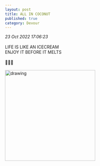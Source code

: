```yaml
---
layout: post
title: ALL IN COCONUT
published: true
category: Devour
---
```

_23 Oct 2022 17:06:23_
<br>
<br>
LIFE IS LIKE AN ICECREAM
<br>
ENJOY IT BEFORE IT MELTS
<br>
<br>
🍨🍦🤤
<br>
<br>
<img src="https://drive.google.com/uc?export=view&id=1BCuvCryNeUxpu3K4zRQRDJSiEWl5OWvv" alt="drawing" width="300"/>
